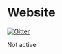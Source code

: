 # Website

[![Gitter](https://badges.gitter.im/Join%20Chat.svg)](https://gitter.im/GDGGhana/Website?utm_source=badge&utm_medium=badge&utm_campaign=pr-badge&utm_content=badge)

Not active
